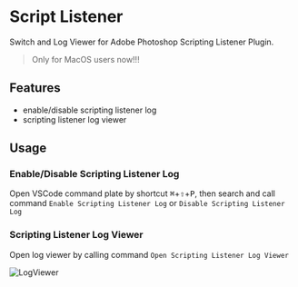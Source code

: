# Script Listener

Switch and Log Viewer for Adobe Photoshop Scripting Listener Plugin.

> Only for MacOS users now!!!

## Features

- enable/disable scripting listener log
- scripting listener log viewer

## Usage

### Enable/Disable Scripting Listener Log

Open VSCode command plate by shortcut <kbd>⌘</kbd>+<kbd>⇧</kbd>+<kbd>P</kbd>, then search and call command `Enable Scripting Listener Log` or `Disable Scripting Listener Log`

### Scripting Listener Log Viewer

Open log viewer by calling command `Open Scripting Listener Log Viewer`

![LogViewer](https://github.com/tjx666/scripting-listener/blob/master/images/LogViewer.gif?raw=true)
